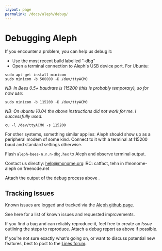 ```yaml
---
layout: page
permalink: /docs/aleph/debug/
---
```


# Debugging Aleph

If you encounter a problem, you can help us debug it:

- Use the most recent build labelled ”-dbg”
- Open a terminal connection to Aleph's USB device port. For Ubuntu:

~~~
sudo apt-get install minicom 
sudo minicom -b 500000 -D /dev/ttyACM0
~~~

*NB: In Bees 0.5+ baudrate is 115200 (this is probably temporary), so for now use:* 

`sudo minicom -b 115200 -D /dev/ttyACM0`

*NB: On ubuntu 10.04 the above instructions did not work for me. I successfully used:* 

`cu -l /dev/ttyACM0 -s 115200`

For other systems, something similar applies: Aleph should show up as a peripheral modem of some kind. Connect to it with a terminal at 115200 baud and standard settings otherwise.

Flash `aleph-bees-n.n.n-dbg.hex` to Aleph and observe terminal output. 

Contact us directly: help@monome.org 
IRC: catfact, tehn in #monome-aleph on freenode.net 

Attach the output of the debug process above .

## Tracking Issues

Known issues are logged and tracked via the [Aleph github page](https://github.com/tehn/aleph/issues).

See here for a list of known issues and requested improvements.

If you find a bug and can reliably reproduce it, feel free to create an *Issue* outlining the steps to reproduce. Attach a debug report as above if possible.

If you're not sure exactly what's going on, or want to discuss potential new features, best to post to the [Lines forum](http://llllllll.co).